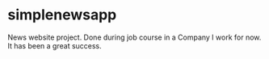 simplenewsapp
=============
News website project.
Done during job course in a Company I work for now. It has been a great success.
